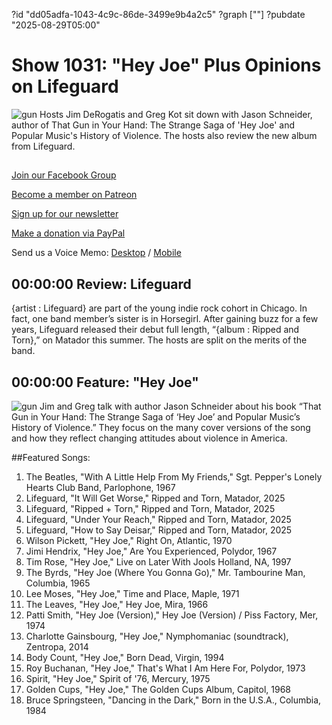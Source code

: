 ?id "dd05adfa-1043-4c9c-86de-3499e9b4a2c5"
?graph [""]
?pubdate "2025-08-29T05:00"
# Show 1031: "Hey Joe" Plus Opinions on Lifeguard
![gun](https://static.soundopinions.org/images/2025/1744409019-900.jpg)
Hosts Jim DeRogatis and Greg Kot sit down with Jason Schneider, author of That Gun in Your Hand: The Strange Saga of 'Hey Joe' and Popular Music's History of Violence. The hosts also review the new album from Lifeguard.

## 

[Join our Facebook Group](https://bit.ly/3sivr9T) 

[Become a member on Patreon](https://bit.ly/3slWZvc)

[Sign up for our newsletter](https://bit.ly/3eEvRnG)

[Make a donation via PayPal](https://bit.ly/3dmt9lU)

Send us a Voice Memo: [Desktop](http://bit.ly/2RyD5Ah) / [Mobile](http://sayhi.chat/soundops)


## 00:00:00 Review: Lifeguard

{artist : Lifeguard} are part of the young indie rock cohort in Chicago. In fact, one band member’s sister is in Horsegirl. After gaining buzz for a few years, Lifeguard released their debut full length, “{album : Ripped and Torn},” on Matador this summer. The hosts are split on the merits of the band. 


## 00:00:00 Feature: "Hey Joe"
![gun](https://static.soundopinions.org/images/2025/1744409019-900.jpg)
Jim and Greg talk with author Jason Schneider about his book “That Gun in Your Hand: The Strange Saga of ‘Hey Joe’ and Popular Music’s History of Violence.” They focus on the many cover versions of the song and how they reflect changing attitudes about violence in America. 
 

##Featured Songs:
1. The Beatles, "With A Little Help From My Friends," Sgt. Pepper's Lonely Hearts Club Band, Parlophone, 1967
1. Lifeguard, "It Will Get Worse," Ripped and Torn, Matador, 2025
1. Lifeguard, "Ripped + Torn," Ripped and Torn, Matador, 2025
1. Lifeguard, "Under Your Reach," Ripped and Torn, Matador, 2025
1. Lifeguard, "How to Say Deisar," Ripped and Torn, Matador, 2025
1. Wilson Pickett, "Hey Joe," Right On, Atlantic, 1970
1. Jimi Hendrix, "Hey Joe," Are You Experienced, Polydor, 1967
1. Tim Rose, "Hey Joe," Live on Later With Jools Holland, NA, 1997
1. The Byrds, "Hey Joe (Where You Gonna Go)," Mr. Tambourine Man, Columbia, 1965
1. Lee Moses, "Hey Joe," Time and Place, Maple, 1971
1. The Leaves, "Hey Joe," Hey Joe, Mira, 1966
1. Patti Smith, "Hey Joe (Version)," Hey Joe (Version) / Piss Factory, Mer, 1974
1. Charlotte Gainsbourg, "Hey Joe," Nymphomaniac (soundtrack), Zentropa, 2014
1. Body Count, "Hey Joe," Born Dead, Virgin, 1994
1. Roy Buchanan, "Hey Joe," That's What I Am Here For, Polydor, 1973
1. Spirit, "Hey Joe," Spirit of '76, Mercury, 1975
1. Golden Cups, "Hey Joe," The Golden Cups Album, Capitol, 1968
1. Bruce Springsteen, "Dancing in the Dark," Born in the U.S.A., Columbia, 1984
